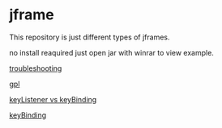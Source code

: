 jframe
======
This repository is just different types of jframes.</br> 

no install reaquired just open jar with winrar to view example. </br>

[troubleshooting](http://stackoverflow.com/questions/25511062/java-jframe-is-closing-with-all-keyboard-inputs)

[gpl](http://www.gnu.org/licenses/gpl-3.0.txt)

[keyListener vs keyBinding](http://stackoverflow.com/questions/23486827/java-keylistener-vs-keybinding)

[keyBinding](http://docs.oracle.com/javase/tutorial/uiswing/misc/keybinding.html)
